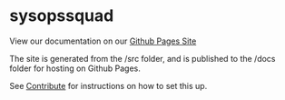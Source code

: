 # sysopssquad

View our documentation on our [Github Pages Site](https://architectonics.github.io/sysopssquad/)

The site is generated from the /src folder, and is published to the /docs folder for hosting on Github Pages.

See [Contribute](contribute.md) for instructions on how to set this up.